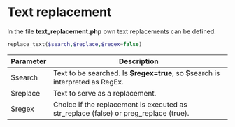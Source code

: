 # Text replacement

In the file **text_replacement.php** own text replacements can be defined.

```php
replace_text($search,$replace,$regex=false)
```

| Parameter | Description |
| -- | -- |
| $search |Text to be searched. Is **$regex=true**, so $search is interpreted as RegEx.|
| $replace |Text to serve as a replacement.|
| $regex |Choice if the replacement is executed as str_replace (false) or preg_replace (true).|
